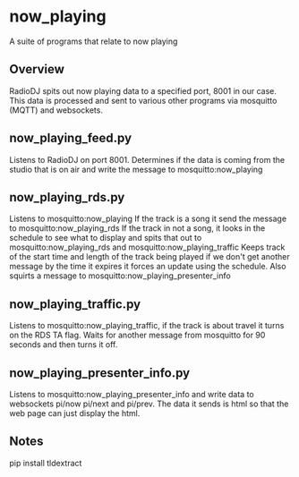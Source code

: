 # now_playing
A suite of programs that relate to now playing
## Overview
RadioDJ spits out now playing data to a specified port, 8001 in our case.
This data is processed and sent to various other programs via mosquitto (MQTT) and websockets.
## now_playing_feed.py
Listens to RadioDJ on port 8001.
Determines if the data is coming from the studio that is on air and write the message to mosquitto:now_playing
## now_playing_rds.py
Listens to mosquitto:now_playing
If the track is a song it send the message to mosquitto:now_playing_rds
If the track in not a song, it looks in the schedule to see what to display and spits that out to mosquitto:now_playing_rds and mosquitto:now_playing_traffic
Keeps track of the start time and length of the track being played if we don't get another message by the time it expires it forces an update using the schedule.
Also squirts a message to mosquitto:now_playing_presenter_info
## now_playing_traffic.py
Listens to mosquitto:now_playing_traffic, if the track is about travel it turns on the RDS TA flag.
Waits for another message from mosquitto for 90 seconds and then turns it off.
## now_playing_presenter_info.py
Listens to mosquitto:now_playing_presenter_info and write data to websockets pi/now pi/next and pi/prev.
The data it sends is html so that the web page can just display the html.
## Notes
pip install tldextract
